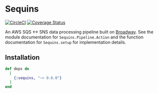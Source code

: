 # Sequins

[![CircleCI](https://circleci.com/gh/nulib/sequins.svg?style=svg)](https://circleci.com/gh/nulib/sequins)
[![Coverage Status](https://coveralls.io/repos/github/nulib/sequins/badge.svg?branch=master)](https://coveralls.io/github/nulib/sequins?branch=master)

An AWS SQS <-> SNS data processing pipeline built on [Broadway](https://hexdocs.pm/broadway/). See the
module documentation for `Sequins.Pipeline.Action` and the function documentation for `Sequins.setup`
for implementation details.

## Installation

```elixir
def deps do
  [
    {:sequins, "~> 0.6.0"}
  ]
end
```
